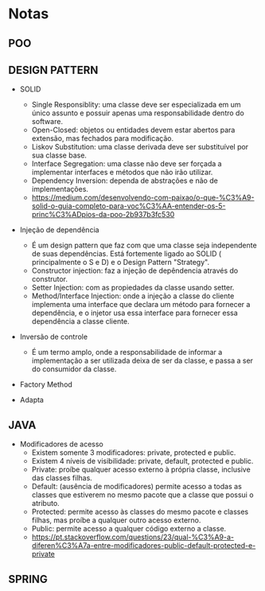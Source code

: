 # Notas

## POO

## DESIGN PATTERN
 - SOLID
    - Single Responsiblity:  uma classe deve ser especializada em um único assunto e possuir apenas uma responsabilidade dentro do software.
    - Open-Closed: objetos ou entidades devem estar abertos para extensão, mas fechados para modificação.
    - Liskov Substitution: uma classe derivada deve ser substituível por sua classe base.
    - Interface Segregation: uma classe não deve ser forçada a implementar interfaces e métodos que não irão utilizar.
    - Dependency Inversion: dependa de abstrações e não de implementações.
    - https://medium.com/desenvolvendo-com-paixao/o-que-%C3%A9-solid-o-guia-completo-para-voc%C3%AA-entender-os-5-princ%C3%ADpios-da-poo-2b937b3fc530

- Injeção de dependência
    - É um design pattern que faz com que uma classe seja independente de suas dependências. Está fortemente ligado ao SOLID ( principalmente o S e D) e o Design Pattern "Strategy".
    - Constructor injection: faz a injeção de depêndencia através do construtor.
    - Setter Injection: com as propiedades da classe usando setter.
    - Method/Interface Injection: onde a injeção a classe do cliente implementa uma interface que declara um método para fornecer a dependência, e o injetor usa essa interface para fornecer essa dependência a classe cliente.

 - Inversão de controle
    - É um termo amplo, onde a responsabilidade de informar a implementação a ser utilizada deixa de ser da classe, e passa a ser do consumidor da classe.

 - Factory Method

 - Adapta
 
## JAVA
 
 - Modificadores de acesso
    - Existem somente 3 modificadores: private, protected e public.
    - Existem 4 níveis de visibilidade: private, default, protected e public.
    - Private: proíbe qualquer acesso externo à própria classe, inclusive das classes filhas.
    - Default: (ausência de modificadores) permite acesso a todas as classes que estiverem no mesmo pacote que a classe que possui o atributo.
    - Protected: permite acesso às classes do mesmo pacote e classes filhas, mas proíbe a qualquer outro acesso externo.
    - Public: permite acesso a qualquer código externo a classe.
    - https://pt.stackoverflow.com/questions/23/qual-%C3%A9-a-diferen%C3%A7a-entre-modificadores-public-default-protected-e-private

## SPRING
